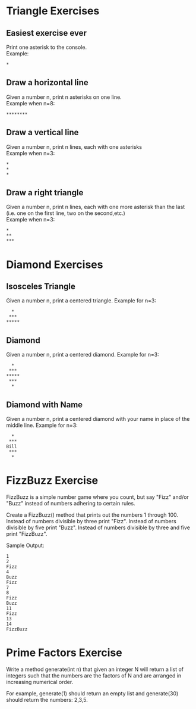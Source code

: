 Triangle Exercises
==================
Easiest exercise ever
---------------------
Print one asterisk to the console.  
Example:  

    *

Draw a horizontal line
----------------------
Given a number n, print n asterisks on one line.  
Example when n=8:  

    ********

Draw a vertical line
--------------------
Given a number n, print n lines, each with one asterisks  
Example when n=3: 
 
    *  
    *  
    *  

Draw a right triangle
---------------------
Given a number n, print n lines, each with one more asterisk than the last (i.e. one on the first line, two on the second,etc.)  
Example when n=3:

    *  
    **  
    ***  

Diamond Exercises
=================
Isosceles Triangle
------------------
Given a number n, print a centered triangle. Example for n=3:  

      *  
     ***  
    *****  

Diamond
-------
Given a number n, print a centered diamond. Example for n=3:  

      *  
     ***  
    *****  
     ***  
      *  

Diamond with Name
-----------------
Given a number n, print a centered diamond with your name in place of the middle line. Example for n=3:

      *
     ***
    Bill
     ***
      *

FizzBuzz Exercise
=================
FizzBuzz is a simple number game where you count, but say "Fizz" and/or "Buzz" instead of numbers adhering to certain rules.

Create a FizzBuzz() method that prints out the numbers 1 through 100.
Instead of numbers divisible by three print "Fizz".
Instead of numbers divisible by five print "Buzz".
Instead of numbers divisible by three and five print "FizzBuzz".

Sample Output:

    1
    2
    Fizz
    4
    Buzz
    Fizz
    7
    8
    Fizz
    Buzz
    11
    Fizz
    13
    14
    FizzBuzz

Prime Factors Exercise
======================
Write a method generate(int n) that given an integer N will return a list of integers such that the numbers are the factors of N and are arranged in increasing numerical order.

For example, generate(1) should return an empty list and generate(30) should return the numbers: 2,3,5.